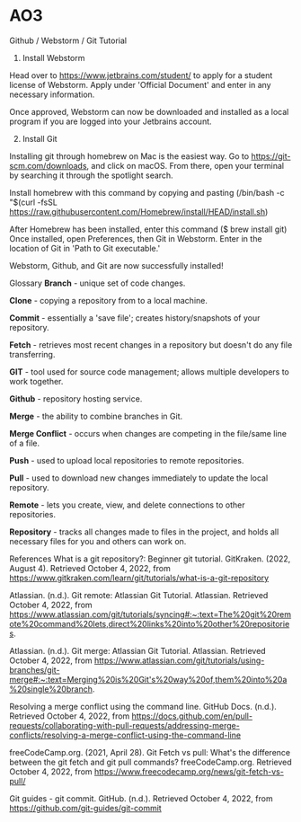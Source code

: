 # AO3

Github / Webstorm / Git Tutorial
1. Install Webstorm

Head over to https://www.jetbrains.com/student/ to apply for a student license of Webstorm. Apply under 'Official Document' and enter in any necessary information.

Once approved, Webstorm can now be downloaded and installed as a local program if you are logged into your Jetbrains account. 

2. Install Git

Installing git through homebrew on Mac is the easiest way. Go to https://git-scm.com/downloads, and click on macOS. From there, open your terminal by searching it through the spotlight search. 

Install homebrew with this command by copying and pasting (/bin/bash -c "$(curl -fsSL https://raw.githubusercontent.com/Homebrew/install/HEAD/install.sh)

After Homebrew has been installed, enter this command ($ brew install git)
Once installed, open Preferences, then Git in Webstorm. Enter in the location of Git in 'Path to Git executable.' 

Webstorm, Github, and Git are now successfully installed!



Glossary
**Branch** - unique set of code changes.

**Clone** - copying a repository from to a local machine.

**Commit** - essentially a 'save file'; creates history/snapshots of your repository.

**Fetch** - retrieves most recent changes in a repository but doesn't do any file transferring.

**GIT** - tool used for source code management; allows multiple developers to work together.

**Github** - repository hosting service.

**Merge** - the ability to combine branches in Git.

**Merge Conflict** -  occurs when changes are competing in the file/same line of a file.

**Push** - used to upload local repositories to remote repositories. 

**Pull** - used to download new changes immediately to update the local repository.

**Remote** - lets you create, view, and delete connections to other repositories.

**Repository** - tracks all changes made to files in the project, and holds all necessary files for you and others can work on.

References
What is a git repository?: Beginner git tutorial. GitKraken. (2022, August 4). Retrieved October 4, 2022, from https://www.gitkraken.com/learn/git/tutorials/what-is-a-git-repository 

Atlassian. (n.d.). Git remote: Atlassian Git Tutorial. Atlassian. Retrieved October 4, 2022, from https://www.atlassian.com/git/tutorials/syncing#:~:text=The%20git%20remote%20command%20lets,direct%20links%20into%20other%20repositories. 

Atlassian. (n.d.). Git merge: Atlassian Git Tutorial. Atlassian. Retrieved October 4, 2022, from https://www.atlassian.com/git/tutorials/using-branches/git-merge#:~:text=Merging%20is%20Git's%20way%20of,them%20into%20a%20single%20branch. 

Resolving a merge conflict using the command line. GitHub Docs. (n.d.). Retrieved October 4, 2022, from https://docs.github.com/en/pull-requests/collaborating-with-pull-requests/addressing-merge-conflicts/resolving-a-merge-conflict-using-the-command-line 

freeCodeCamp.org. (2021, April 28). Git Fetch vs pull: What's the difference between the git fetch and git pull commands? freeCodeCamp.org. Retrieved October 4, 2022, from https://www.freecodecamp.org/news/git-fetch-vs-pull/ 

Git guides - git commit. GitHub. (n.d.). Retrieved October 4, 2022, from https://github.com/git-guides/git-commit 



